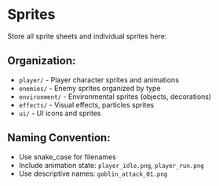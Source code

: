 # Sprites

Store all sprite sheets and individual sprites here:

## Organization:
- `player/` - Player character sprites and animations
- `enemies/` - Enemy sprites organized by type
- `environment/` - Environmental sprites (objects, decorations)
- `effects/` - Visual effects, particles sprites
- `ui/` - UI icons and sprites

## Naming Convention:
- Use snake_case for filenames
- Include animation state: `player_idle.png`, `player_run.png`
- Use descriptive names: `goblin_attack_01.png`